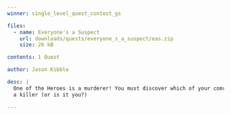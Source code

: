 ```yaml
---
winner: single_level_quest_contest_gs

files:
  - name: Everyone's a Suspect
    url: downloads/quests/everyone_s_a_suspect/eas.zip
    size: 26 kB

contents: 1 Quest

author: Jason Kibble

desc: |
  One of the Heroes is a murderer! You must discover which of your comrades is
  a killer (or is it you?)

---
```

